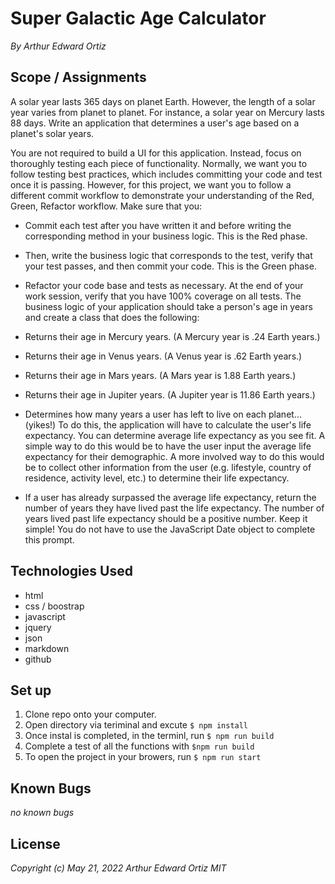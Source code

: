 # Super Galactic Age Calculator
_By Arthur Edward Ortiz_

## Scope / Assignments 
A solar year lasts 365 days on planet Earth. However, the length of a solar year varies from planet to planet. For instance, a solar year on Mercury lasts 88 days. Write an application that determines a user's age based on a planet's solar years.

You are not required to build a UI for this application. Instead, focus on thoroughly testing each piece of functionality. Normally, we want you to follow testing best practices, which includes committing your code and test once it is passing. However, for this project, we want you to follow a different commit workflow to demonstrate your understanding of the Red, Green, Refactor workflow. Make sure that you:

* Commit each test after you have written it and before writing the corresponding method in your business logic. This is the Red phase.
* Then, write the business logic that corresponds to the test, verify that your test passes, and then commit your code. This is the Green phase.
* Refactor your code base and tests as necessary. At the end of your work session, verify that you have 100% coverage on all tests.
The business logic of your application should take a person's age in years and create a class that does the following:

* Returns their age in Mercury years. (A Mercury year is .24 Earth years.)
* Returns their age in Venus years. (A Venus year is .62 Earth years.)
* Returns their age in Mars years. (A Mars year is 1.88 Earth years.)
* Returns their age in Jupiter years. (A Jupiter year is 11.86 Earth years.)
* Determines how many years a user has left to live on each planet… (yikes!) To do this, the application will have to calculate the user's life expectancy. You can determine average life expectancy as you see fit. A simple way to do this would be to have the user input the average life expectancy for their demographic. A more involved way to do this would be to collect other information from the user (e.g. lifestyle, country of residence, activity level, etc.) to determine their life expectancy.
* If a user has already surpassed the average life expectancy, return the number of years they have lived past the life expectancy. The number of years lived past life expectancy should be a positive number.
Keep it simple! You do not have to use the JavaScript Date object to complete this prompt.



## Technologies Used 

* html
* css / boostrap
* javascript 
* jquery 
* json
* markdown
* github

## Set up

1. Clone repo onto your computer.
2. Open directory via teriminal and excute `$ npm install`
3. Once instal is completed, in the terminl, run  `$ npm run build`
4. Complete a test of all the functions with `$npm run build`
5. To open the project in your browers, run `$ npm run start`


## Known Bugs 
_no known bugs_

## License

_Copyright (c) May 21, 2022 Arthur Edward Ortiz_
_MIT_